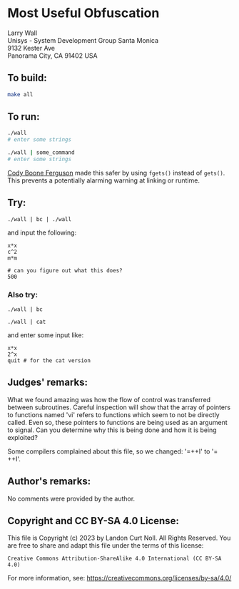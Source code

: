 # Most Useful Obfuscation

Larry Wall  
Unisys - System Development Group Santa Monica  
9132 Kester Ave  
Panorama City, CA  91402  USA  

## To build:

```sh
make all
```


## To run:

```sh
./wall
# enter some strings

./wall | some_command
# enter some strings
```

[Cody Boone Ferguson](/winners.html#Cody_Boone_Ferguson) made this safer by
using `fgets()` instead of `gets()`. This prevents a potentially alarming
warning at linking or runtime.


## Try:

	./wall | bc | ./wall

and input the following:

	x*x
	c^2
	m*m

	# can you figure out what this does?
	500

### Also try:

	./wall | bc

	./wall | cat


and enter some input like:

	x*x
	2^x
	quit # for the cat version


## Judges' remarks:


What we found amazing was how the flow of control was transferred
between subroutines.  Careful inspection will show that the array of
pointers to functions named 'vi' refers to functions which seem to not
be directly called.  Even so, these pointers to functions are being
used as an argument to signal.  Can you determine why this is being
done and how it is being exploited?

Some compilers complained about this file, so we changed: '=++I' to '= ++I'.


## Author's remarks:

No comments were provided by the author.

## Copyright and CC BY-SA 4.0 License:

This file is Copyright (c) 2023 by Landon Curt Noll.  All Rights Reserved.
You are free to share and adapt this file under the terms of this license:

    Creative Commons Attribution-ShareAlike 4.0 International (CC BY-SA 4.0)

For more information, see: https://creativecommons.org/licenses/by-sa/4.0/
